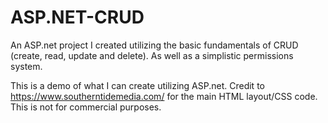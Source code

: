 # ASP.NET-CRUD
An ASP.net project I created utilizing the basic fundamentals of CRUD (create, read, update and delete). As well as a simplistic permissions system.

This is a demo of what I can create utilizing ASP.net. Credit to https://www.southerntidemedia.com/ for the main HTML layout/CSS code. This is not for commercial purposes.
